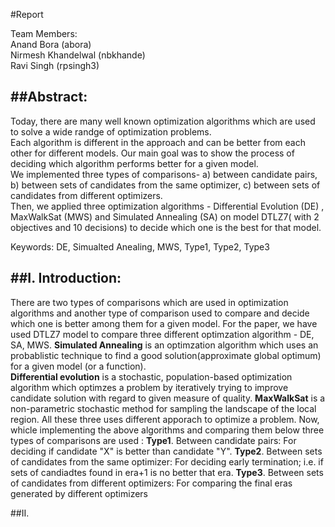 #Report

Team Members:  
  Anand Bora (abora)  
  Nirmesh Khandelwal (nbkhande)  
  Ravi Singh (rpsingh3)  

##Abstract:
------------------
Today, there are many well known optimization algorithms which are used to solve a wide randge of optimization problems.  
Each algorithm is different in the approach and can be better from each other for different models. Our main goal was to show the process of deciding which algorithm performs better for a given model.  
We implemented three types of comparisons- a) between candidate pairs, b) between sets of candidates from the same optimizer,  c) between sets of candidates from different optimizers.   
Then, we applied three optimization algorithms - Differential Evolution (DE) , MaxWalkSat (MWS) and Simulated Annealing (SA) on model DTLZ7( with 2 objectives and 10 decisions) to decide which one is the best for that model.

Keywords: DE, Simualted Anealing, MWS, Type1, Type2, Type3

##I. Introduction:
-------------------
There are two types of comparisons which are used in optimization algorithms and another type of comparison used to compare and decide which one is better among them for a given model.
For the paper, we have used DTLZ7 model to compare three different optimzation algorithm - DE, SA, MWS. 
**Simulated Annealing** is an optimzation algorithm which uses an probablistic technique to find a good solution(approximate global optimum) for a given model (or a function).  
**Differential evolution** is a stochastic, population-based optimization algorithm which optimzes a problem by iteratively trying to improve candidate solution with regard to given measure of quality.
**MaxWalkSat** is a non-parametric stochastic method for sampling the landscape of the local region.
All these three uses different apporach to optimize a problem. Now, whicle implementing the above algorithms and comparing them below three types of comparisons are used :
**Type1**. Between candidate pairs: For deciding if candidate "X" is better than candidate "Y".
**Type2**. Between sets of candidates from the same optimizer: For deciding early termination; i.e. if sets of candiadtes found in era+1 is no better that era.
**Type3**. Between sets of candidates from different optimizers: For comparing the final eras generated by different optimizers

##II. 
